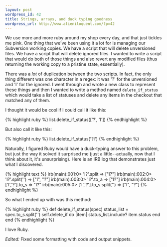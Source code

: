 ```yaml
---
layout: post
wordpress_id: 42
title: Strings, arrays, and duck typing goodness
wordpress_url: http://www.alieniloquent.com/?p=42
---
```

We use more and more ruby around my shop every day, and that just tickles me
pink. One thing that we've been using it a lot for is managing our Subversion
working copies. We have a script that will delete unversioned files. We have a
script that will delete ignored files. I wanted to write a script that would
do both of those things and also revert any modified files (thus returning the
working copy to a pristine state, essentially).

There was a _lot_ of duplication between the two scripts. In fact, the only
thing different was one character in a regex: it was '?' for the unversioned
and 'I' for the ignored. I went through and wrote a new class to represent
these things and then I wanted to write a method named `delete_if_status`
which would take a list of statuses and delete any items in the checkout that
matched any of them.

I thought it would be cool if I could call it like this:

{% highlight ruby %}
list.delete_if_status(['?', 'I'])
{% endhighlight %}

But also call it like this:

{% highlight ruby %}
list.delete_if_status('?I')
{% endhighlight %}

Naturally, I figured Ruby would have a duck-typing answer to this problem, but
just the way it solved it surprised me (just a little--actually, now that I
think about it, it's unsurprising). Here is an IRB log that demonstrates just
what I discovered.

{% highlight text %}
irb(main):001:0> 'I?'.split
=> ["I?"]
irb(main):002:0> 'I?'.split('')
=> ["I", "?"]
irb(main):003:0> 'I?'.to_a
=> ["I?"]
irb(main):004:0> ['I','?'].to_s
=> "I?"
irb(main):005:0> ['I','?'].to_s.split('')
=> ["I", "?"]
{% endhighlight %}

So what I ended up with was this method:

{% highlight ruby %}
def delete_if_status(spec)
  status_list = spec.to_s.split('')
  self.delete_if do |item|
    status_list.include? item.status
  end
end
{% endhighlight %}

I love Ruby.

_Edited:_ Fixed some formatting with code and output snippets.

